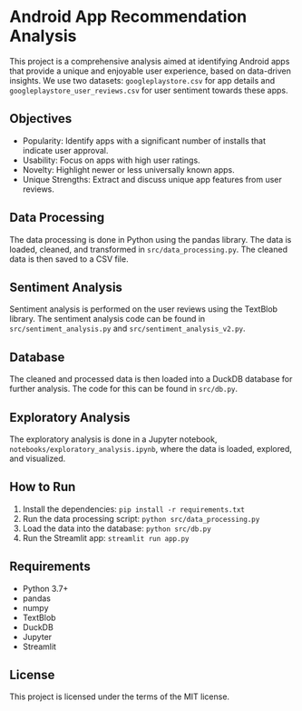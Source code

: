 # Android App Recommendation Analysis

This project is a comprehensive analysis aimed at identifying Android apps that provide a unique and enjoyable user experience, based on data-driven insights. We use two datasets: `googleplaystore.csv` for app details and `googleplaystore_user_reviews.csv` for user sentiment towards these apps.

## Objectives

- Popularity: Identify apps with a significant number of installs that indicate user approval.
- Usability: Focus on apps with high user ratings.
- Novelty: Highlight newer or less universally known apps.
- Unique Strengths: Extract and discuss unique app features from user reviews.

## Data Processing

The data processing is done in Python using the pandas library. The data is loaded, cleaned, and transformed in `src/data_processing.py`. The cleaned data is then saved to a CSV file.

## Sentiment Analysis

Sentiment analysis is performed on the user reviews using the TextBlob library. The sentiment analysis code can be found in `src/sentiment_analysis.py` and `src/sentiment_analysis_v2.py`.

## Database

The cleaned and processed data is then loaded into a DuckDB database for further analysis. The code for this can be found in `src/db.py`.

## Exploratory Analysis

The exploratory analysis is done in a Jupyter notebook, `notebooks/exploratory_analysis.ipynb`, where the data is loaded, explored, and visualized.

## How to Run

1. Install the dependencies: `pip install -r requirements.txt`
2. Run the data processing script: `python src/data_processing.py`
3. Load the data into the database: `python src/db.py`
4. Run the Streamlit app: `streamlit run app.py`

## Requirements

- Python 3.7+
- pandas
- numpy
- TextBlob
- DuckDB
- Jupyter
- Streamlit

## License

This project is licensed under the terms of the MIT license.